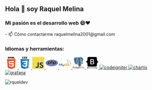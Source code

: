 
<!--
**rqueldev/rqueldev** is a ✨ _special_ ✨ repository because its `README.md` (this file) appears on your GitHub profile.

Here are some ideas to get you started:

- 🔭 I’m currently working on ...
- 🌱 I’m currently learning ...
- 👯 I’m looking to collaborate on ...
- 🤔 I’m looking for help with ...
- 💬 Ask me about ...
- 📫 How to reach me: ...
- 😄 Pronouns: ...
- ⚡ Fun fact: ...
-->

<h2 align="left">Hola 👋 soy Raquel Melina</h2>
<h3 align="left">Mi pasión es el desarrollo web 😄❤️</h3>
- 📫 Cómo contactarme raquelmelina2001@gmail.com

<h3 align="left">Idiomas y herramientas:</h3>

<p align="left"> 
<a href="https://www.w3.org/html/" objetivo = "_blank" rel="noreferrer"> 
    <img src="https://raw.githubusercontent.com/devicons/devicon/master/icons/html5/html5-original-wordmark.svg" alt="html5" width = "40" heigth="40"/> 
  </a> 
  <a href="https://www.w3schools.com/css/" objetivo = "_blank" rel="noreferrer"> 
    <img src="https://raw.githubusercontent.com/devicons/devicon/master/icons/css3/css3-original-wordmark.svg" alt="css3" width = "40" heigth="40"/> 
  </a> 
    <a href="https://developer.mozilla.org/en-US/docs/Web/JavaScript" objetivo = "_blank" rel="noreferrer"> 
    <img src="https://raw.githubusercontent.com/devicons/devicon/master/icons/javascript/javascript-original.svg" alt="javascript" width = "40" heigth="40"/> 
  </a> 
    <a href="https://www.php.net" objetivo = "_blank" rel="noreferrer"> 
    <img src="https://raw.githubusercontent.com/devicons/devicon/master/icons/php/php-original.svg" alt="php" width = "40" heigth="40"/> 
  </a> 
    <a href="https://www.mysql.com/" objetivo = "_blank" rel="noreferrer"> 
    <img src="https://raw.githubusercontent.com/devicons/devicon/master/icons/mysql/mysql-original-wordmark.svg" alt="mysql" width = "40" heigth="40"/> 
  </a> 
  <a href="https://www.postgresql.org" objetivo = "_blank" rel="noreferrer"> 
    <img src="https://raw.githubusercontent.com/devicons/devicon/master/icons/postgresql/postgresql-original-wordmark.svg" alt="postgresql" width = "40" heigth="40"/> 
  </a>
  
  <a href="https://getbootstrap.com" objetivo = "_blank" rel="noreferrer"> 
    <img src="https://raw.githubusercontent.com/devicons/devicon/master/icons/bootstrap/bootstrap-plain-wordmark.svg" alt="arranque" width = "40" heigth="40"/> 
  </a> 
  <a href="https://codeigniter.com" objetivo = "_blank" rel="noreferrer"> 
    <img src="https://cdn.worldvectorlogo.com/logos/codeigniter.svg" alt="codeigniter" width = "40" heigth="40"/> 
  </a> 
  
  <a href="https://www.chartjs.org" objetivo = "_blank" rel="noreferrer"> 
    <img src="https://www.chartjs.org/media/logo-title.svg" alt="chartjs" width = "40" heigth="40"/> 
  </a> 
  <a href="https://grafana.com" objetivo = "_blank" rel="noreferrer"> 
    <img src="https://www.vectorlogo.zone/logos/grafana/grafana-icon.svg" alt="grafana" width = "40" heigth="40"/> 
  </a> 
  

 
  
</p>




<p><img align="centro" src="https://github-readme-stats.vercel.app/api/top-langs?username=rqueldev&show_icons=true&locale=en&layout=compact" alt="rqueldev" /></p>
